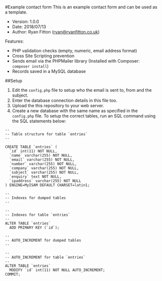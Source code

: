 #Example contact form
This is an example contact form and can be used as a template.

* Version: 1.0.0
* Date: 2018/07/13
* Author: Ryan Fitton (ryan@ryanfitton.co.uk)

Features:
* PHP validation checks (empty, numeric, email address format)
* Cross Site Scripting prevention
* Sends email via the PHPMailer library (Installed with Composer: `composer install`)
* Records saved in a MySQL database


##Setup

1. Edit the `config.php` file to setup who the email is sent to, from and the subject.
2. Enter the database connection details in this file too.
3. Upload the this repository to your web server.
4. Create a new database with the same name as specified in the `config.php` file. To setup the correct tables, run an SQL command using the SQL statements below:

```
--
-- Table structure for table `entries`
--

CREATE TABLE `entries` (
  `id` int(11) NOT NULL,
  `name` varchar(255) NOT NULL,
  `email` varchar(255) NOT NULL,
  `number` varchar(255) NOT NULL,
  `company` varchar(255) NOT NULL,
  `subject` varchar(255) NOT NULL,
  `enquiry` text NOT NULL,
  `ipaddress` varchar(255) NOT NULL
) ENGINE=MyISAM DEFAULT CHARSET=latin1;

--
-- Indexes for dumped tables
--

--
-- Indexes for table `entries`
--
ALTER TABLE `entries`
  ADD PRIMARY KEY (`id`);

--
-- AUTO_INCREMENT for dumped tables
--

--
-- AUTO_INCREMENT for table `entries`
--
ALTER TABLE `entries`
  MODIFY `id` int(11) NOT NULL AUTO_INCREMENT;
COMMIT;
```